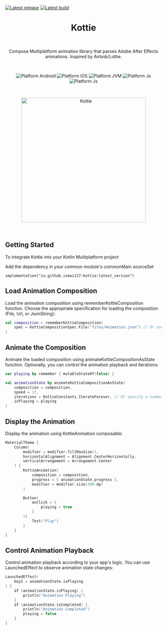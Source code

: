 [![Latest release](https://img.shields.io/github/v/release/ismai117/kottie?color=brightgreen&label=latest%20release)](https://github.com/ismai117/kottie/releases/latest)
[![Latest build](https://img.shields.io/github/v/release/ismai117/kottie?color=orange&include_prereleases&label=latest%20build)](https://github.com/ismai117/kottie/releases)
<br>
 
<h1 align="center">Kottie</h1></br>

<p align="center">
Compose Multiplatform animation library that parses Adobe After Effects animations. Inspired by Airbnb/Lottie.
</p>
</br>

<p align="center">
  <img alt="Platform Android" src="https://img.shields.io/badge/Platform-Android-brightgreen"/>
  <img alt="Platform iOS" src="https://img.shields.io/badge/Platform-iOS-lightgray"/>
  <img alt="Platform JVM" src="https://img.shields.io/badge/Platform-JVM-orange"/>
  <img alt="Platform Js" src="https://img.shields.io/badge/Platform-Js-yellow"/>
  <img alt="Platform Js" src="https://img.shields.io/badge/Platform-Wasm-red"/>
</p> <br>

<p align="center">
  <img align="center" src="https://github.com/ismai117/kottie/assets/88812838/1f46e16b-2fff-4fff-8a33-5d954b9e0c03" alt="Kottie" width="400"/>
</p> </br>

## Getting Started

To integrate Kottie into your Kotlin Multiplatform project

Add the dependency in your common module's commonMain sourceSet

```
implementation("io.github.ismai117:kottie:latest_version")
```
## Load Animation Composition
Load the animation composition using rememberKottieComposition function. Choose the appropriate specification for loading the composition (File, Url, or JsonString):

```Kotlin
val composition = rememberKottieComposition(
    spec = KottieCompositionSpec.File("files/Animation.json") // Or use KottieCompositionSpec.Url or KottieCompositionSpec.JsonString
)
```

## Animate the Composition
Animate the loaded composition using animateKottieCompositionAsState function. Optionally, you can control the animation playback and iterations:

```Kotlin
var playing by remember { mutableStateOf(false) }

val animationState by animateKottieCompositionAsState(
    composition = composition,
    speed = 1f,
    iterations = KottieConstants.IterateForever, // Or specify a number of iterations
    isPlaying = playing
)
```

## Display the Animation
Display the animation using KottieAnimation composable:

```Kotlin
MaterialTheme {
    Column(
        modifier = modifier.fillMaxSize(),
        horizontalAlignment = Alignment.CenterHorizontally,
        verticalArrangement = Arrangement.Center
    ) {
        KottieAnimation(
            composition = composition,
            progress = { animationState.progress },
            modifier = modifier.size(300.dp)
        )

        Button(
            onClick = {
                playing = true
            }
        ){
            Text("Play")
        }
    }
}
```

## Control Animation Playback
Control animation playback according to your app's logic. You can use LaunchedEffect to observe animation state changes:

```Kotlin
LaunchedEffect(
    key1 = animationState.isPlaying
) {
    if (animationState.isPlaying) {
        println("Animation Playing")
    }
    if (animationState.isCompleted) {
        println("Animation Completed")
        playing = false
    }
}
```





